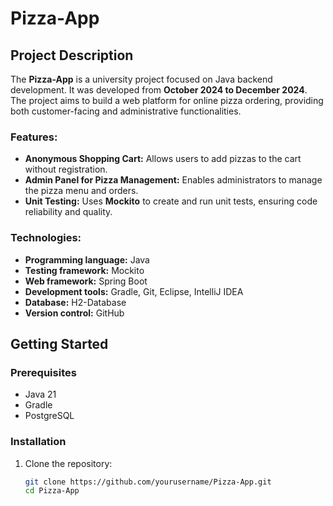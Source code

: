 # Pizza-App

## Project Description
The **Pizza-App** is a university project focused on Java backend development. It was developed from **October 2024 to December 2024**. The project aims to build a web platform for online pizza ordering, providing both customer-facing and administrative functionalities.

### Features:
- **Anonymous Shopping Cart:** Allows users to add pizzas to the cart without registration.
- **Admin Panel for Pizza Management:** Enables administrators to manage the pizza menu and orders.
- **Unit Testing:** Uses **Mockito** to create and run unit tests, ensuring code reliability and quality.

### Technologies:
- **Programming language:** Java
- **Testing framework:** Mockito
- **Web framework:** Spring Boot
- **Development tools:** Gradle, Git, Eclipse, IntelliJ IDEA
- **Database:** H2-Database
- **Version control:** GitHub

## Getting Started

### Prerequisites
- Java 21
- Gradle
- PostgreSQL

### Installation
1. Clone the repository:
   ```bash
   git clone https://github.com/yourusername/Pizza-App.git
   cd Pizza-App
